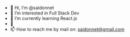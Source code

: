 - 👋 Hi, I’m @saidonnet
- 👀 I’m interested in Full Stack Dev
- 🌱 I’m currently learning React.js
- 💞️ 
- 📫 How to reach me by mail on: saidonnet@gmail.com

<!---
saidonnet/saidonnet is a ✨ special ✨ repository because its `README.md` (this file) appears on your GitHub profile.
You can click the Preview link to take a look at your changes.
--->
